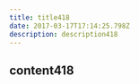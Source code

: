 ```yaml
---
title: title418
date: 2017-03-17T17:14:25.798Z
description: description418
---
```


## content418
  
